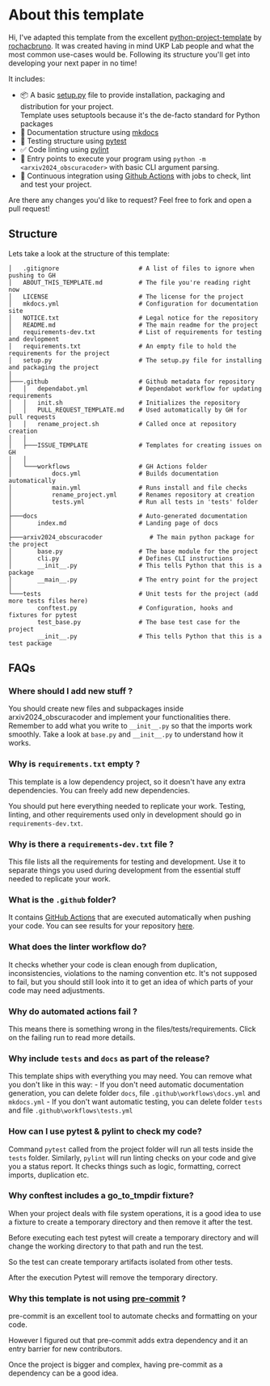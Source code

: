 # About this template

Hi, I've adapted this template from the excellent [python-project-template](https://github.com/rochacbruno/python-project-template/) by [rochacbruno](https://github.com/rochacbruno). It was created having in mind UKP Lab people and what the most common use-cases would be. Following its structure you'll get into developing your next paper in no time!

It includes:

- 📦 A basic [setup.py](setup.py) file to provide installation, packaging and distribution for your project.  
  Template uses setuptools because it's the de-facto standard for Python packages
- 📃 Documentation structure using [mkdocs](http://www.mkdocs.org)
- 🧪 Testing structure using [pytest](https://docs.pytest.org/en/latest/)
- ✅ Code linting using [pylint](https://pypi.org/project/pylint/)
- 🎯 Entry points to execute your program using `python -m <arxiv2024_obscuracoder>` with basic CLI argument parsing.
- 🔄 Continuous integration using [Github Actions](https://github.com/UKPLab/arxiv2024-ObscuraCoder/actions) with jobs to check, lint and test your project.

Are there any changes you'd like to request? Feel free to fork and open a pull request!

## Structure

Lets take a look at the structure of this template:

```text
│   .gitignore                      # A list of files to ignore when pushing to GH
│   ABOUT_THIS_TEMPLATE.md          # The file you're reading right now
│   LICENSE                         # The license for the project
│   mkdocs.yml                      # Configuration for documentation site
│   NOTICE.txt                      # Legal notice for the repository
│   README.md                       # The main readme for the project
│   requirements-dev.txt            # List of requirements for testing and devlopment
│   requirements.txt                # An empty file to hold the requirements for the project
│   setup.py                        # The setup.py file for installing and packaging the project
│
├───.github                         # Github metadata for repository
│   │   dependabot.yml              # Dependabot workflow for updating requirements
│   │   init.sh                     # Initializes the repository
│   │   PULL_REQUEST_TEMPLATE.md    # Used automatically by GH for pull requests
│   │   rename_project.sh           # Called once at repository creation
│   │
│   ├───ISSUE_TEMPLATE              # Templates for creating issues on GH 
│   │
│   └───workflows                   # GH Actions folder
│           docs.yml                # Builds documentation automatically
│           main.yml                # Runs install and file checks
│           rename_project.yml      # Renames repository at creation
│           tests.yml               # Run all tests in 'tests' folder
│
├───docs                            # Auto-generated documentation 
│       index.md                    # Landing page of docs
│
├───arxiv2024_obscuracoder             # The main python package for the project
│       base.py                     # The base module for the project
│       cli.py                      # Defines CLI instructions
│       __init__.py                 # This tells Python that this is a package
│       __main__.py                 # The entry point for the project
│
└───tests                           # Unit tests for the project (add more tests files here)
        conftest.py                 # Configuration, hooks and fixtures for pytest
        test_base.py                # The base test case for the project
        __init__.py                 # This tells Python that this is a test package
```

## FAQs


### Where should I add new stuff ?

You should create new files and subpackages inside arxiv2024_obscuracoder and implement your functionalities there. Remember to add what you write to `__init__.py` so that the imports work smoothly. Take a look at `base.py` and `__init__.py` to understand how it works.

### Why is `requirements.txt` empty ?

This template is a low dependency project, so it doesn't have any extra dependencies.
You can freely add new dependencies.

You should put here everything needed to replicate your work. 
Testing, linting, and other requirements used only in development should go in `requirements-dev.txt`.

### Why is there a `requirements-dev.txt` file ?

This file lists all the requirements for testing and development. Use it to separate things you used during development from the essential stuff needed to replicate your work.

### What is the `.github` folder?

It contains [GitHub Actions](https://docs.github.com/en/actions) that are executed automatically when pushing your code. You can see results for your repository [here](https://github.com/UKPLab/arxiv2024-ObscuraCoder/actions).

### What does the linter workflow do?

It checks whether your code is clean enough from duplication, inconsistencies, violations to the naming convention etc.
It's not supposed to fail, but you should still look into it to get an idea of which parts of your code may need adjustments.

### Why do automated actions fail ?

This means there is something wrong in the files/tests/requirements. 
Click on the failing run to read more details.

### Why include `tests` and `docs` as part of the release?

This template ships with everything you may need. You can remove what you don't like in this way:
    - If you don't need automatic documentation generation, you can delete folder `docs`, file `.github\workflows\docs.yml` and `mkdocs.yml`
    - If you don't want automatic testing, you can delete folder `tests` and file `.github\workflows\tests.yml`

### How can I use pytest & pylint to check my code?

Command `pytest` called from the project folder will run all tests inside the `tests` folder.
Similarly, `pylint` will run linting checks on your code and give you a status report.
It checks things such as logic, formatting, correct imports, duplication etc. 

### Why conftest includes a go_to_tmpdir fixture?

When your project deals with file system operations, it is a good idea to use
a fixture to create a temporary directory and then remove it after the test.

Before executing each test pytest will create a temporary directory and will
change the working directory to that path and run the test.

So the test can create temporary artifacts isolated from other tests.

After the execution Pytest will remove the temporary directory.

### Why this template is not using [pre-commit](https://pre-commit.com/) ?

pre-commit is an excellent tool to automate checks and formatting on your code.

However I figured out that pre-commit adds extra dependency and it an entry barrier
for new contributors.

Once the project is bigger and complex, having pre-commit as a dependency can be a good idea.
